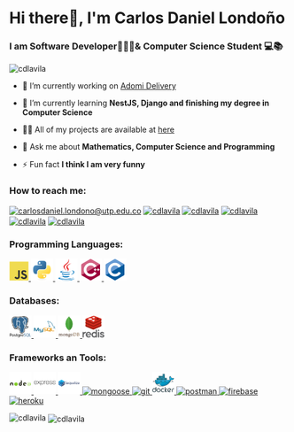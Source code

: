 <h1>Hi there👋, I'm Carlos Daniel Londoño</h1>
<h3>I am Software Developer👨🏾‍💻& Computer Science Student 💻📚</h3>

<p align="left"> <img src="https://komarev.com/ghpvc/?username=cdlavila&label=Profile%20views&color=0e75b6&style=flat" alt="cdlavila" /> </p>

- 🔭 I’m currently working on [Adomi Delivery](https://adomi.app)

- 🌱 I’m currently learning **NestJS, Django and finishing my degree in Computer Science**

- 👨‍💻 All of my projects are available at [here](https://github.com/cdlavila?tab=repositories)

- 💬 Ask me about **Mathematics, Computer Science and Programming**

- ⚡ Fun fact **I think I am very funny**

<h3 align="left">How to reach me:</h3>
<p align="left">
<a href="mailto:carlosdaniel.londono@utp.edu.co" target="blank"><img align="center" src="https://upload.wikimedia.org/wikipedia/commons/7/7e/Gmail_icon_%282020%29.svg" alt="carlosdaniel.londono@utp.edu.co" height="25" width="35" /></a>
<a href="https://linkedin.com/in/cdlavila" target="blank"><img align="center" src="https://raw.githubusercontent.com/rahuldkjain/github-profile-readme-generator/master/src/images/icons/Social/linked-in-alt.svg" alt="cdlavila" height="30" width="40" /></a>
<a href="https://twitter.com/cdlavila" target="blank"><img align="center" src="https://raw.githubusercontent.com/rahuldkjain/github-profile-readme-generator/master/src/images/icons/Social/twitter.svg" alt="cdlavila" height="30" width="40" /></a>
<a href="https://instagram.com/cdlavila" target="blank"><img align="center" src="https://raw.githubusercontent.com/rahuldkjain/github-profile-readme-generator/master/src/images/icons/Social/instagram.svg" alt="cdlavila" height="30" width="40" /></a>
<a href="https://wa.me/573205821741" target="blank"><img align="center" src="https://raw.githubusercontent.com/rahuldkjain/github-profile-readme-generator/master/src/images/icons/Social/whatsapp.svg" alt="cdlavila" height="30" width="40" /></a>
<a href="https://t.me/cdlavila" target="blank"><img align="center" src="https://upload.wikimedia.org/wikipedia/commons/8/82/Telegram_logo.svg" alt="cdlavila" height="30" width="40" /></a>
</p>
</p>

<h3 align="left">Programming Languages:</h3>
<p align="left"> <a href="https://developer.mozilla.org/en-US/docs/Web/JavaScript" target="_blank" rel="noreferrer"> <img src="https://raw.githubusercontent.com/devicons/devicon/master/icons/javascript/javascript-original.svg" alt="javascript" width="35" height="35"/> </a> <a href="https://www.python.org" target="_blank" rel="noreferrer"> <img src="https://raw.githubusercontent.com/devicons/devicon/master/icons/python/python-original.svg" alt="python" width="40" height="40"/> </a> <a href="https://www.java.com" target="_blank" rel="noreferrer"> <img src="https://raw.githubusercontent.com/devicons/devicon/master/icons/java/java-original.svg" alt="java" width="40" height="40"/> </a> <a href="https://www.w3schools.com/cpp/" target="_blank" rel="noreferrer"> <img src="https://raw.githubusercontent.com/devicons/devicon/master/icons/cplusplus/cplusplus-original.svg" alt="cplusplus" width="40" height="40"/> <a href="https://www.cprogramming.com/" target="_blank" rel="noreferrer"> <img src="https://raw.githubusercontent.com/devicons/devicon/master/icons/c/c-original.svg" alt="c" width="40" height="40"/> </a> </p>

<h3 align="left">Databases:</h3>
<p align="left"> <a href="https://www.postgresql.org" target="_blank" rel="noreferrer"> <img src="https://raw.githubusercontent.com/devicons/devicon/master/icons/postgresql/postgresql-original-wordmark.svg" alt="postgresql" width="40" height="40"/> </a> <a href="https://www.mysql.com/" target="_blank" rel="noreferrer"> <img src="https://raw.githubusercontent.com/devicons/devicon/master/icons/mysql/mysql-original-wordmark.svg" alt="mysql" width="40" height="40"/> </a> <a href="https://www.mongodb.com/" target="_blank" rel="noreferrer"> <img src="https://raw.githubusercontent.com/devicons/devicon/master/icons/mongodb/mongodb-original-wordmark.svg" alt="mongodb" width="40" height="40"/> </a> <a href="https://redis.io" target="_blank" rel="noreferrer"> <img src="https://raw.githubusercontent.com/devicons/devicon/master/icons/redis/redis-original-wordmark.svg" alt="redis" width="40" height="40"/> </a> </p>

<h3 align="left">Frameworks an Tools:</h3>
<p align="left"> <a href="https://nodejs.org" target="_blank" rel="noreferrer"> <img src="https://raw.githubusercontent.com/devicons/devicon/master/icons/nodejs/nodejs-original-wordmark.svg" alt="nodejs" width="40" height="40"/> </a> <a href="https://expressjs.com" target="_blank" rel="noreferrer"> <img src="https://raw.githubusercontent.com/devicons/devicon/master/icons/express/express-original-wordmark.svg" alt="express" width="40" height="40"/> </a> <a href="https://sequelize.org" target="_blank" rel="noreferrer"> <img src="https://raw.githubusercontent.com/devicons/devicon/master/icons/sequelize/sequelize-original-wordmark.svg" alt="sequelize" width="40" height="40"/> </a> </a> <a href="https://mongoosejs.com" target="_blank" rel="noreferrer"> <img src="https://mongoosejs.com/docs/images/favicon/favicon-96x96.png" alt="mongoose" width="35" height="35"/> </a> <a href="https://git-scm.com/" target="_blank" rel="noreferrer"> <img src="https://www.vectorlogo.zone/logos/git-scm/git-scm-icon.svg" alt="git" width="40" height="40"/> </a> <a href="https://www.docker.com/" target="_blank" rel="noreferrer"> <img src="https://raw.githubusercontent.com/devicons/devicon/master/icons/docker/docker-original-wordmark.svg" alt="docker" width="40" height="40"/> </a> <a href="https://postman.com" target="_blank" rel="noreferrer"> <img src="https://www.vectorlogo.zone/logos/getpostman/getpostman-icon.svg" alt="postman" width="40" height="40"/> </a> <a href="https://firebase.google.com/" target="_blank" rel="noreferrer"> <img src="https://www.vectorlogo.zone/logos/firebase/firebase-icon.svg" alt="firebase" width="40" height="40"/> </a> <a href="https://heroku.com" target="_blank" rel="noreferrer"> <img src="https://www.vectorlogo.zone/logos/heroku/heroku-icon.svg" alt="heroku" width="40" height="40"/> </a> </p>

<p><img align="left" src="https://github-readme-stats.vercel.app/api/top-langs?username=cdlavila&show_icons=true&locale=en&layout=compact" alt="cdlavila" /></p>

<p>&nbsp;<img align="center" src="https://github-readme-stats.vercel.app/api?username=cdlavila&show_icons=true&locale=en" alt="cdlavila" /></p>
